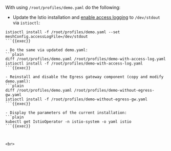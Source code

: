 
With using `/root/profiles/demo.yaml` do the following:

- Update the Istio installation and [enable access logging](https://istio.io/latest/docs/tasks/observability/logs/access-log/) to `/dev/stdout` via `istioctl`:
```plain
istioctl install -f /root/profiles/demo.yaml --set meshConfig.accessLogFile=/dev/stdout
```{{exec}}

- Do the same via updated demo.yaml:
```plain
diff /root/profiles/demo.yaml /root/profiles/demo-with-access-log.yaml
istioctl install -f /root/profiles/demo-with-access-log.yaml
```{{exec}}

- Reinstall and disable the Egress gateway component (copy and modify demo.yaml):
```plain
diff /root/profiles/demo.yaml /root/profiles/demo-without-egress-gw.yaml
istioctl install -f /root/profiles/demo-without-egress-gw.yaml
```{{exec}}

- Display the parameters of the current installation:
```plain
kubectl get IstioOperator -n istio-system -o yaml istio
```{{exec}}



<br>
